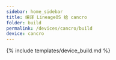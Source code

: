 ```yaml
---
sidebar: home_sidebar
title: 编译 LineageOS 给 cancro
folder: build
permalink: /devices/cancro/build
device: cancro
---
```

{% include templates/device_build.md %}
